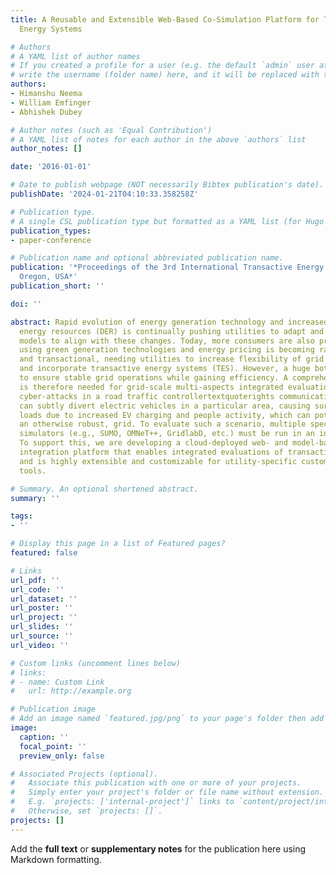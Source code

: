 ```yaml
---
title: A Reusable and Extensible Web-Based Co-Simulation Platform for Transactive
  Energy Systems

# Authors
# A YAML list of author names
# If you created a profile for a user (e.g. the default `admin` user at `content/authors/admin/`), 
# write the username (folder name) here, and it will be replaced with their full name and linked to their profile.
authors:
- Himanshu Neema
- William Emfinger
- Abhishek Dubey

# Author notes (such as 'Equal Contribution')
# A YAML list of notes for each author in the above `authors` list
author_notes: []

date: '2016-01-01'

# Date to publish webpage (NOT necessarily Bibtex publication's date).
publishDate: '2024-01-21T04:10:33.358258Z'

# Publication type.
# A single CSL publication type but formatted as a YAML list (for Hugo requirements).
publication_types:
- paper-conference

# Publication name and optional abbreviated publication name.
publication: '*Proceedings of the 3rd International Transactive Energy Systems, Portland,
  Oregon, USA*'
publication_short: ''

doi: ''

abstract: Rapid evolution of energy generation technology and increased used of distributed
  energy resources (DER) is continually pushing utilities to adapt and evolve business
  models to align with these changes. Today, more consumers are also producing energy
  using green generation technologies and energy pricing is becoming rather competitive
  and transactional, needing utilities to increase flexibility of grid operations
  and incorporate transactive energy systems (TES). However, a huge bottleneck is
  to ensure stable grid operations while gaining efficiency. A comprehensive platform
  is therefore needed for grid-scale multi-aspects integrated evaluations. For instance,
  cyber-attacks in a road traffic controllertextquoterights communication network
  can subtly divert electric vehicles in a particular area, causing surge in the grid
  loads due to increased EV charging and people activity, which can potentially disrupt,
  an otherwise robust, grid. To evaluate such a scenario, multiple special-purpose
  simulators (e.g., SUMO, OMNeT++, GridlabD, etc.) must be run in an integrated manner.
  To support this, we are developing a cloud-deployed web- and model-based simulation
  integration platform that enables integrated evaluations of transactive energy systems
  and is highly extensible and customizable for utility-specific custom simulation
  tools.

# Summary. An optional shortened abstract.
summary: ''

tags:
- ''

# Display this page in a list of Featured pages?
featured: false

# Links
url_pdf: ''
url_code: ''
url_dataset: ''
url_poster: ''
url_project: ''
url_slides: ''
url_source: ''
url_video: ''

# Custom links (uncomment lines below)
# links:
# - name: Custom Link
#   url: http://example.org

# Publication image
# Add an image named `featured.jpg/png` to your page's folder then add a caption below.
image:
  caption: ''
  focal_point: ''
  preview_only: false

# Associated Projects (optional).
#   Associate this publication with one or more of your projects.
#   Simply enter your project's folder or file name without extension.
#   E.g. `projects: ['internal-project']` links to `content/project/internal-project/index.md`.
#   Otherwise, set `projects: []`.
projects: []
---
```


Add the **full text** or **supplementary notes** for the publication here using Markdown formatting.
